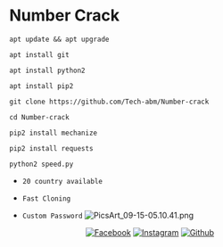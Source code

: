 # Number Crack
```
apt update && apt upgrade

apt install git

apt install python2

apt install pip2

git clone https://github.com/Tech-abm/Number-crack

cd Number-crack

pip2 install mechanize

pip2 install requests

python2 speed.py
```
- ` 20 country available `

- ` Fast Cloning `

- ` Custom Password `
![PicsArt_09-15-05.10.41.png](https://user-images.githubusercontent.com/52023076/93209100-75707e00-f712-11ea-9259-4dd1bfaecf56.png)
<p align="center">
<a href="https://fb.com/Techabm"><img title="Facebook" src="https://img.shields.io/badge/Facebook-red?style=for-the-badge&logo=facebook"></a>
<a href="https://www.instagram.com/Techabm"><img title="Instagram" src="https://img.shields.io/badge/INSTAGRAM-purple?style=for-the-badge&logo=instagram"></a>
<a href="https://github.com/Tech-abm"><img title="Github" src="https://img.shields.io/badge/Github-TECH--ABM-blue?style=for-the-badge&logo=github"></a>



